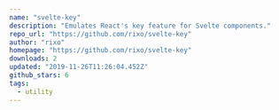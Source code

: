 ```yaml
---
name: "svelte-key"
description: "Emulates React's key feature for Svelte components."
repo_url: "https://github.com/rixo/svelte-key"
author: "rixo"
homepage: "https://github.com/rixo/svelte-key"
downloads: 2
updated: "2019-11-26T11:26:04.452Z"
github_stars: 6
tags: 
  - utility
---
```

